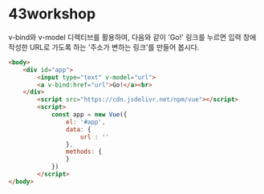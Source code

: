 # 43workshop

v-bind와 v-model 디렉티브를 활용하여, 다음와 같이 'Go!' 링크를 누르면 입력 창에 작성한 URL로 가도록 하는 '주소가 변하는 링크'를 만들어 봅시다.

```html
<body>
    <div id="app">
        <input type="text" v-model="url">          
        <a v-bind:href="url">Go!</a><br>
    </div>
        <script src="https://cdn.jsdelivr.net/npm/vue"></script>
        <script>
            const app = new Vue({
                el: '#app',
                data: {
                    url : ''
                },
                methods: {
                }
            })
        </script>
</body>
```



